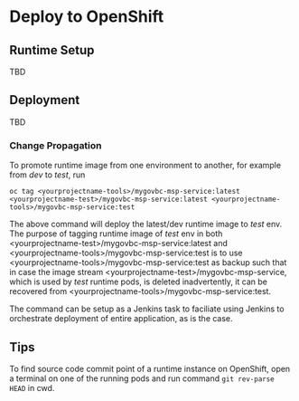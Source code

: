 # Deploy to OpenShift

## Runtime Setup
TBD

## Deployment
TBD

### Change Propagation
To promote runtime image from one environment to another, for example from *dev* to *test*, run

```
oc tag <yourprojectname-tools>/mygovbc-msp-service:latest <yourprojectname-test>/mygovbc-msp-service:latest <yourprojectname-tools>/mygovbc-msp-service:test
```
The above command will deploy the latest/dev runtime image to *test* env. The purpose of tagging runtime image of *test* env in both \<yourprojectname-test\>/mygovbc-msp-service:latest and \<yourprojectname-tools\>/mygovbc-msp-service:test is to use \<yourprojectname-tools\>/mygovbc-msp-service:test as backup such that in case the image stream \<yourprojectname-test\>/mygovbc-msp-service, which is used by *test* runtime pods, is deleted inadvertently, it can be recovered from \<yourprojectname-tools\>/mygovbc-msp-service:test.

The command can be setup as a Jenkins task to faciliate using Jenkins to orchestrate deployment of entire application, as is the case.

## Tips
To find source code commit point of a runtime instance on OpenShift, open a terminal on one of the running pods and run command `git rev-parse HEAD` in cwd.
